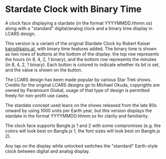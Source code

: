 # Stardate Clock with Binary Time

A clock face displaying a stardate (in the format YYYYMMDD.hhmm.ss) along with a "standard" digital/analog clock and a binary time display in LCARS design.

This version is a variant of the original Stardate Clock by Robert Kaiser <kairo@kairo.at>, with binary time features added. The binary time is shown as two rows of buttons at the bottom of the display: the top row represents the hours (in 8, 4, 2, 1 binary), and the bottom row represents the minutes (in 8, 4, 2, 1 binary). Each button is colored to indicate whether its bit is set, and the value is shown on the button.

The LCARS design has been made popular by various Star Trek shows. Credits for the original LCARS designs go to Michael Okuda, copyrights are owned by Paramount Global, usage of that type of design is permitted freely for non-profit use cases.

The stardate concept used leans on the shows released from the late 80s onward by using 1000 units per Earth year, but this version displays the stardate in the format YYYYMMDD.hhmm.ss for clarity and familiarity.

The clock face supports Bangle.js 1 and 2 with some compromises (e.g. the colors will look best on Bangle.js 1, the font sizes will look best on Bangle.js 2).

Any tap on the display while unlocked switches the "standard" Earth-style clock between digital and analog display.
